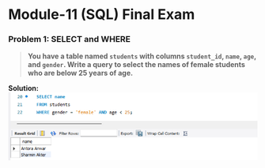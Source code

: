 # **Module-11 (SQL) Final Exam**

### **Problem 1: SELECT and WHERE**<br>
> **You have a table named `students` with columns `student_id`, `name`, `age`, and `gender`. Write a query to select the names of female students who are below 25 years of age.**

**Solution:**
![**Solution:**](images/p1.1.PNG)
